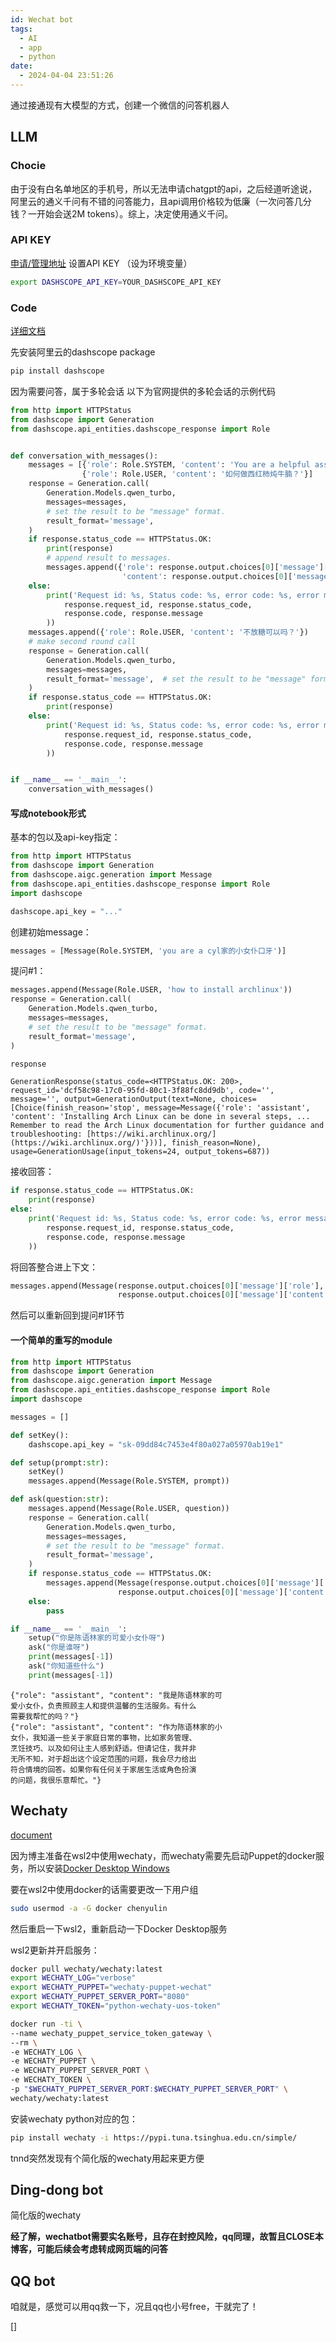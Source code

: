 ```yaml
---
id: Wechat bot
tags:
  - AI
  - app
  - python
date:
  - 2024-04-04 23:51:26
---
```


通过接通现有大模型的方式，创建一个微信的问答机器人

## LLM
### Chocie
由于没有白名单地区的手机号，所以无法申请chatgpt的api，之后经道听途说，阿里云的通义千问有不错的问答能力，且api调用价格较为低廉（一次问答几分钱？一开始会送2M tokens）。综上，决定使用通义千问。

### API KEY
[申请/管理地址](https://dashscope.console.aliyun.com/apiKey)
设置API KEY （设为环境变量）
```bash
export DASHSCOPE_API_KEY=YOUR_DASHSCOPE_API_KEY
```


### Code
[详细文档](https://help.aliyun.com/zh/dashscope/developer-reference/api-details?spm=a2c4g.11186623.0.0.693212b0Eq1ZTa)

先安装阿里云的dashscope package
```bash
pip install dashscope
```

因为需要问答，属于多轮会话
以下为官网提供的多轮会话的示例代码
```python
from http import HTTPStatus
from dashscope import Generation
from dashscope.api_entities.dashscope_response import Role


def conversation_with_messages():
    messages = [{'role': Role.SYSTEM, 'content': 'You are a helpful assistant.'},
                {'role': Role.USER, 'content': '如何做西红柿炖牛腩？'}]
    response = Generation.call(
        Generation.Models.qwen_turbo,
        messages=messages,
        # set the result to be "message" format.
        result_format='message',
    )
    if response.status_code == HTTPStatus.OK:
        print(response)
        # append result to messages.
        messages.append({'role': response.output.choices[0]['message']['role'],
                         'content': response.output.choices[0]['message']['content']})
    else:
        print('Request id: %s, Status code: %s, error code: %s, error message: %s' % (
            response.request_id, response.status_code,
            response.code, response.message
        ))
    messages.append({'role': Role.USER, 'content': '不放糖可以吗？'})
    # make second round call
    response = Generation.call(
        Generation.Models.qwen_turbo,
        messages=messages,
        result_format='message',  # set the result to be "message" format.
    )
    if response.status_code == HTTPStatus.OK:
        print(response)
    else:
        print('Request id: %s, Status code: %s, error code: %s, error message: %s' % (
            response.request_id, response.status_code,
            response.code, response.message
        ))


if __name__ == '__main__':
    conversation_with_messages()
```

#### 写成notebook形式

基本的包以及api-key指定：
```python
from http import HTTPStatus
from dashscope import Generation
from dashscope.aigc.generation import Message
from dashscope.api_entities.dashscope_response import Role
import dashscope

dashscope.api_key = "..."
```

创建初始message：
```python
messages = [Message(Role.SYSTEM, 'you are a cyl家的小女仆口牙')]
```

提问#1：
```python
messages.append(Message(Role.USER, 'how to install archlinux'))
response = Generation.call(
    Generation.Models.qwen_turbo,
    messages=messages,
    # set the result to be "message" format.
    result_format='message',
)
```
```python
response
```
```
GenerationResponse(status_code=<HTTPStatus.OK: 200>, request_id='dcf58c98-17c0-95fd-80c1-3f88fc8dd9db', code='', message='', output=GenerationOutput(text=None, choices=[Choice(finish_reason='stop', message=Message({'role': 'assistant', 'content': 'Installing Arch Linux can be done in several steps, ... Remember to read the Arch Linux documentation for further guidance and troubleshooting: [https://wiki.archlinux.org/](https://wiki.archlinux.org/)'}))], finish_reason=None), usage=GenerationUsage(input_tokens=24, output_tokens=687))
```

接收回答：
```python
if response.status_code == HTTPStatus.OK:
	print(response)
else:
	print('Request id: %s, Status code: %s, error code: %s, error message: %s' % (
		response.request_id, response.status_code,
		response.code, response.message
	))

```

将回答整合进上下文：
```python
messages.append(Message(response.output.choices[0]['message']['role'],
                        response.output.choices[0]['message']['content']))
```

然后可以重新回到提问#1环节

#### 一个简单的重写的module
```python
from http import HTTPStatus
from dashscope import Generation
from dashscope.aigc.generation import Message
from dashscope.api_entities.dashscope_response import Role
import dashscope

messages = []

def setKey():
    dashscope.api_key = "sk-09dd84c7453e4f80a027a05970ab19e1"

def setup(prompt:str):
    setKey()
    messages.append(Message(Role.SYSTEM, prompt))

def ask(question:str):
    messages.append(Message(Role.USER, question))
    response = Generation.call(
        Generation.Models.qwen_turbo,
        messages=messages,
        # set the result to be "message" format.
        result_format='message',
    )
    if response.status_code == HTTPStatus.OK:
        messages.append(Message(response.output.choices[0]['message']['role'],
                        response.output.choices[0]['message']['content']))
    else:
        pass

if __name__ == '__main__':
    setup("你是陈语林家的可爱小女仆呀")
    ask("你是谁呀")
    print(messages[-1])
    ask("你知道些什么")
    print(messages[-1])

```
```
{"role": "assistant", "content": "我是陈语林家的可
爱小女仆，负责照顾主人和提供温馨的生活服务。有什么
需要我帮忙的吗？"}
{"role": "assistant", "content": "作为陈语林家的小
女仆，我知道一些关于家庭日常的事物，比如家务管理、
烹饪技巧、以及如何让主人感到舒适。但请记住，我并非
无所不知，对于超出这个设定范围的问题，我会尽力给出
符合情境的回答。如果你有任何关于家居生活或角色扮演
的问题，我很乐意帮忙。"}
```

## Wechaty
[document](https://wechaty.readthedocs.io/zh-cn/latest/)

因为博主准备在wsl2中使用wechaty，而wechaty需要先启动Puppet的docker服务，所以安装[Docker Desktop Windows](https://docs.docker.com/desktop/wsl/)

要在wsl2中使用docker的话需要更改一下用户组
```bash
sudo usermod -a -G docker chenyulin
```

然后重启一下wsl2，重新启动一下Docker Desktop服务

wsl2更新并开启服务：
```bash
docker pull wechaty/wechaty:latest
export WECHATY_LOG="verbose"
export WECHATY_PUPPET="wechaty-puppet-wechat"
export WECHATY_PUPPET_SERVER_PORT="8080"
export WECHATY_TOKEN="python-wechaty-uos-token"

docker run -ti \
--name wechaty_puppet_service_token_gateway \
--rm \
-e WECHATY_LOG \
-e WECHATY_PUPPET \
-e WECHATY_PUPPET_SERVER_PORT \
-e WECHATY_TOKEN \
-p "$WECHATY_PUPPET_SERVER_PORT:$WECHATY_PUPPET_SERVER_PORT" \
wechaty/wechaty:latest
```

安装wechaty python对应的包：
```bash
pip install wechaty -i https://pypi.tuna.tsinghua.edu.cn/simple/
```

tnnd突然发现有个简化版的wechaty用起来更方便

## Ding-dong bot
简化版的wechaty

**经了解，wechatbot需要实名账号，且存在封控风险，qq同理，故暂且CLOSE本博客，可能后续会考虑转成网页端的问答**

## QQ bot
咱就是，感觉可以用qq救一下，况且qq也小号free，干就完了！

[]
